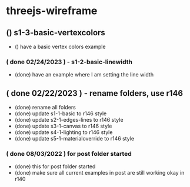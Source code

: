 # threejs-wireframe

<!-- Basic section-->

## () s1-3-basic-vertexcolors
* () have a basic vertex colors example

<!-- DONE -->

### ( done 02/24/2023 ) - s1-2-basic-linewidth
* (done) have an example where I am setting the line width

## ( done 02/22/2023 ) - rename folders, use r146
* (done) rename all folders
* (done) update s1-1-basic to r146 style
* (done) update s2-1-edges-lines to r146 style
* (done) update s3-1-canvas to r146 style
* (done) update s4-1-lighting to r146 style
* (done) update s5-1-materialoverride to r146 style

### ( done 08/03/2022 ) for post folder started
* (done) this for post folder started
* (done) make sure all current examples in post are still working okay in r140


